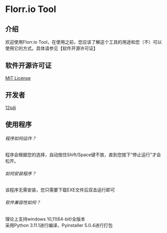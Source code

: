 # Florr.io Tool
## 介绍
欢迎使用Florr.io Tool，在使用之前，您应该了解这个工具的用途和您（不）可以使用它的方式。具体请参见【软件开源许可证】  
## 软件开源许可证
  [MIT License](https://github.com/12sdj/Florr.io-Tool/blob/main/LICENSE)  
## 开发者
  [12sdj](https://github.com/12sdj)  
## 使用程序
###### 程序如何运作？
程序会根据您的选择，自动按住Shift/Space键不放，直到您按下“停止运行”才会松开。  
###### 如何安装程序？
该程序无需安装，您只需要下载EXE文件后双击运行即可  
###### 软件兼容性如何？
理论上支持windows 10,11(64-bit)全版本  
采用Python 3.11.1进行编译，Pyinstaller 5.0.4进行打包
